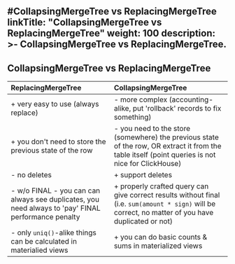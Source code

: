 #CollapsingMergeTree vs ReplacingMergeTree
linkTitle: "CollapsingMergeTree vs ReplacingMergeTree"
weight: 100
description: >-
     CollapsingMergeTree vs ReplacingMergeTree.
---

## CollapsingMergeTree vs ReplacingMergeTree

| ReplacingMergeTree | CollapsingMergeTree |
|:-|:-|
| + very easy to use (always replace) | - more complex (accounting-alike, put 'rollback' records to fix something) |
| + you don't need to store the previous state of the row | - you need to the store (somewhere) the previous state of the row, OR extract it from the table itself (point queries is not nice for ClickHouse) |
| - no deletes | + support deletes |
| - w/o FINAL - you can can always see duplicates, you need always to 'pay' FINAL performance penalty | + properly crafted query can give correct results without final (i.e. `sum(amount * sign)` will be correct, no matter of you have duplicated or not) |
| - only `uniq()`-alike things can be calculated in materialied views | + you can do basic counts & sums in materialized views |

